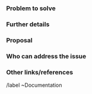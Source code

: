 <!--

* Use this issue template for suggesting new docs or updates to existing docs.
  Note: Doc work as part of feature development is covered in the Feature Request template.
  
* For issues related to features of the docs.gitlab.com site, see
     https://gitlab.com/gitlab-org/gitlab-docs/issues/       

* For information about documentation content and process, see
     https://docs.gitlab.com/ee/development/documentation/ -->

<!-- Type of issue -->

<!-- Un-comment the line for the applicable doc issue type to add its label.
     Note that all text on that line is deleted upon issue creation. -->
<!-- /label ~"docs:fix" - Correction or clarification needed. -->
<!-- /label ~"docs:new" - New doc needed to cover a new topic or use case. -->
<!-- /label ~"docs:improvement" - Improving an existing doc; e.g. adding a diagram, adding or rewording text, resolving redundancies, cross-linking, etc. -->
<!-- /label ~"docs:revamp" - Review a page or group of pages in order to plan and implement major improvements/rewrites. -->
<!-- /label ~"docs:other" - Anything else. -->

### Problem to solve

<!-- Include the following detail as necessary:
* What product or feature(s) affected?
* What docs or doc section affected? Include links or paths.
* Is there a problem with a specific document, or a feature/process that's not addressed sufficiently in docs?
* Any other ideas or requests?
-->

### Further details

<!--
* Any concepts, procedures, reference info we could add to make it easier to successfully use GitLab?
* Include use cases, benefits, and/or goals for this work.
* If adding content: What audience is it intended for? (What roles and scenarios?)
  For ideas, see personas at https://design.gitlab.com/research/personas or the persona labels at
  https://gitlab.com/groups/gitlab-org/-/labels?utf8=%E2%9C%93&subscribed=&search=persona%3A
-->

### Proposal

<!-- Further specifics for how can we solve the problem. -->

### Who can address the issue

<!-- What if any special expertise is required to resolve this issue? -->

### Other links/references

<!-- E.g. related GitLab issues/MRs -->

/label ~Documentation
